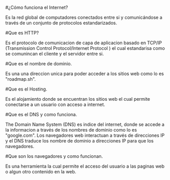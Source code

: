 
#¿Cómo funciona el Internet?

Es la red global de computadores conectados entre si y comunicándose a través de un conjunto de protocolos estandarizados.

#Que es HTTP?

Es el protocolo de comunicacion de capa de aplicacion basado en TCP/IP (Transmission Control Protocol/Internet Protocol ) el cual estandarisa como se comunincan el cliente y el servidor entre si.


#Que es el nombre de dominio.

Es una una direccion unica para poder acceder a los sitios web como lo es "roadmap.sh".

#Que es el Hosting.

Es el alojamiento donde se encuentran los sitios web el cual permite conectarse a un usuario con acceso a internet.

#Que es el DNS y como funciona.

The Domain Name System (DNS) es indice del internet, donde se accede a la informacion a través de los nombres de dominio como lo es "google.com". Los navegadores web interactuan a través de direcciones IP y el DNS traduce los nombre de dominio a direcciones IP para que los navegadores.


#Que son los navegadores y como funcionan.

Es una herramienta la cual permite el acceso del usuario a las paginas web o algun otro contenido en la web.